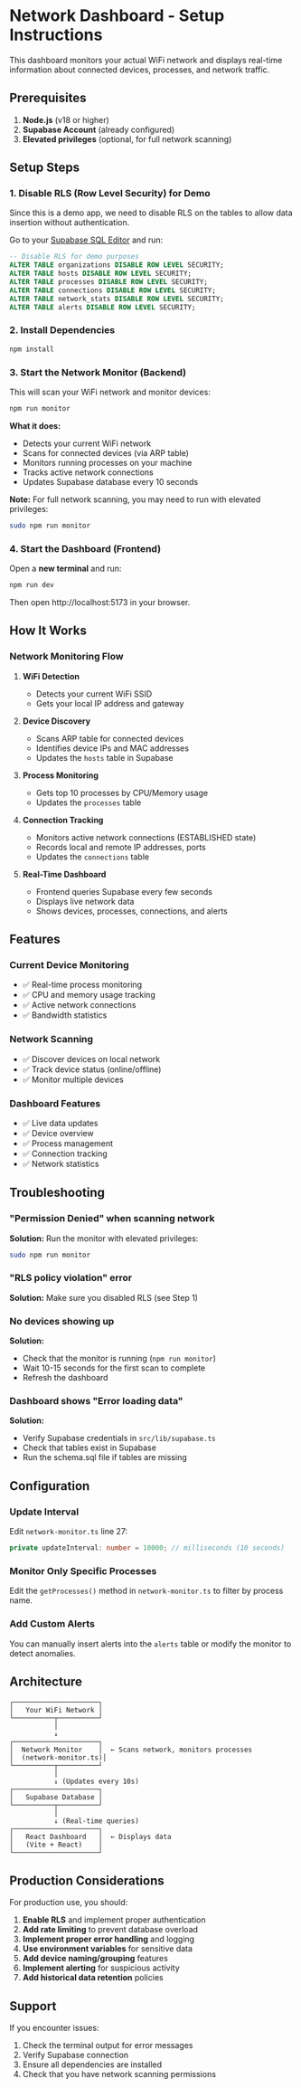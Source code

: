 # Network Dashboard - Setup Instructions

This dashboard monitors your actual WiFi network and displays real-time information about connected devices, processes, and network traffic.

## Prerequisites

1. **Node.js** (v18 or higher)
2. **Supabase Account** (already configured)
3. **Elevated privileges** (optional, for full network scanning)

## Setup Steps

### 1. Disable RLS (Row Level Security) for Demo

Since this is a demo app, we need to disable RLS on the tables to allow data insertion without authentication.

Go to your [Supabase SQL Editor](https://app.supabase.com/project/hrywyemuegawfneldwow/sql) and run:

```sql
-- Disable RLS for demo purposes
ALTER TABLE organizations DISABLE ROW LEVEL SECURITY;
ALTER TABLE hosts DISABLE ROW LEVEL SECURITY;
ALTER TABLE processes DISABLE ROW LEVEL SECURITY;
ALTER TABLE connections DISABLE ROW LEVEL SECURITY;
ALTER TABLE network_stats DISABLE ROW LEVEL SECURITY;
ALTER TABLE alerts DISABLE ROW LEVEL SECURITY;
```

### 2. Install Dependencies

```bash
npm install
```

### 3. Start the Network Monitor (Backend)

This will scan your WiFi network and monitor devices:

```bash
npm run monitor
```

**What it does:**
- Detects your current WiFi network
- Scans for connected devices (via ARP table)
- Monitors running processes on your machine
- Tracks active network connections
- Updates Supabase database every 10 seconds

**Note:** For full network scanning, you may need to run with elevated privileges:
```bash
sudo npm run monitor
```

### 4. Start the Dashboard (Frontend)

Open a **new terminal** and run:

```bash
npm run dev
```

Then open http://localhost:5173 in your browser.

## How It Works

### Network Monitoring Flow

1. **WiFi Detection**
   - Detects your current WiFi SSID
   - Gets your local IP address and gateway

2. **Device Discovery**
   - Scans ARP table for connected devices
   - Identifies device IPs and MAC addresses
   - Updates the `hosts` table in Supabase

3. **Process Monitoring**
   - Gets top 10 processes by CPU/Memory usage
   - Updates the `processes` table

4. **Connection Tracking**
   - Monitors active network connections (ESTABLISHED state)
   - Records local and remote IP addresses, ports
   - Updates the `connections` table

5. **Real-Time Dashboard**
   - Frontend queries Supabase every few seconds
   - Displays live network data
   - Shows devices, processes, connections, and alerts

## Features

### Current Device Monitoring
- ✅ Real-time process monitoring
- ✅ CPU and memory usage tracking
- ✅ Active network connections
- ✅ Bandwidth statistics

### Network Scanning
- ✅ Discover devices on local network
- ✅ Track device status (online/offline)
- ✅ Monitor multiple devices

### Dashboard Features
- ✅ Live data updates
- ✅ Device overview
- ✅ Process management
- ✅ Connection tracking
- ✅ Network statistics

## Troubleshooting

### "Permission Denied" when scanning network
**Solution:** Run the monitor with elevated privileges:
```bash
sudo npm run monitor
```

### "RLS policy violation" error
**Solution:** Make sure you disabled RLS (see Step 1)

### No devices showing up
**Solution:** 
- Check that the monitor is running (`npm run monitor`)
- Wait 10-15 seconds for the first scan to complete
- Refresh the dashboard

### Dashboard shows "Error loading data"
**Solution:**
- Verify Supabase credentials in `src/lib/supabase.ts`
- Check that tables exist in Supabase
- Run the schema.sql file if tables are missing

## Configuration

### Update Interval
Edit `network-monitor.ts` line 27:
```typescript
private updateInterval: number = 10000; // milliseconds (10 seconds)
```

### Monitor Only Specific Processes
Edit the `getProcesses()` method in `network-monitor.ts` to filter by process name.

### Add Custom Alerts
You can manually insert alerts into the `alerts` table or modify the monitor to detect anomalies.

## Architecture

```
┌─────────────────────┐
│   Your WiFi Network │
└──────────┬──────────┘
           │
           ↓
┌─────────────────────┐
│  Network Monitor    │  ← Scans network, monitors processes
│  (network-monitor.ts)│
└──────────┬──────────┘
           │
           ↓ (Updates every 10s)
┌─────────────────────┐
│   Supabase Database │
└──────────┬──────────┘
           │
           ↓ (Real-time queries)
┌─────────────────────┐
│   React Dashboard   │  ← Displays data
│   (Vite + React)    │
└─────────────────────┘
```

## Production Considerations

For production use, you should:

1. **Enable RLS** and implement proper authentication
2. **Add rate limiting** to prevent database overload
3. **Implement proper error handling** and logging
4. **Use environment variables** for sensitive data
5. **Add device naming/grouping** features
6. **Implement alerting** for suspicious activity
7. **Add historical data retention** policies

## Support

If you encounter issues:
1. Check the terminal output for error messages
2. Verify Supabase connection
3. Ensure all dependencies are installed
4. Check that you have network scanning permissions
